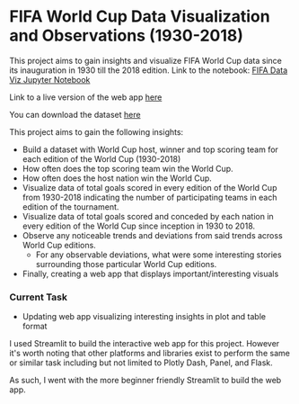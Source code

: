 # FIFA World Cup Data Visualization and Observations (1930-2018)
This project aims to gain insights and visualize FIFA World Cup data since its inauguration in 1930 till the 2018 edition. Link to the notebook: [FIFA Data Viz Jupyter Notebook](notebook/fifa-world-cup-1930-2018.ipynb)

Link to a live version of the web app [here](https://binyoh1-fifa-world-cup-dataviz-app-wu31th.streamlitapp.com/)

You can download the dataset [here](https://github.com/Binyoh1/FIFA-World-Cup-DataViz/blob/main/notebook.ipynb)

This project aims to gain the following insights:
- Build a dataset with World Cup host, winner and top scoring team for each edition of the World Cup (1930-2018)
- How often does the top scoring team win the World Cup.
- How often does the host nation win the World Cup.
- Visualize data of total goals scored in every edition of the World Cup from 1930-2018 indicating the number of participating teams in each edition of the tournament.
- Visualize data of total goals scored and conceded by each nation in every edition of the World Cup since inception in 1930 to 2018.
- Observe any noticeable trends and deviations from said trends across World Cup editions.
  - For any observable deviations, what were some interesting stories surrounding those particular World Cup editions.
- Finally, creating a web app that displays important/interesting visuals


### Current Task
- Updating web app visualizing interesting insights in plot and table format

I used Streamlit to build the interactive web app for this project. However it's worth noting that other platforms and libraries exist to perform the same or similar task including but not limited to Plotly Dash, Panel, and Flask.

As such, I went with the more beginner friendly Streamlit to build the web app.
